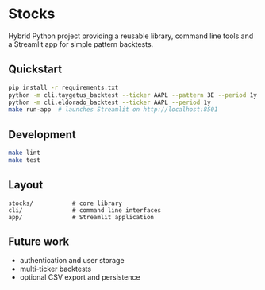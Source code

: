 # Stocks

Hybrid Python project providing a reusable library, command line tools and a
Streamlit app for simple pattern backtests.

## Quickstart

```bash
pip install -r requirements.txt
python -m cli.taygetus_backtest --ticker AAPL --pattern 3E --period 1y
python -m cli.eldorado_backtest --ticker AAPL --period 1y
make run-app  # launches Streamlit on http://localhost:8501
```

## Development

```bash
make lint
make test
```

## Layout

```
stocks/           # core library
cli/              # command line interfaces
app/              # Streamlit application
```

## Future work

- authentication and user storage
- multi-ticker backtests
- optional CSV export and persistence
